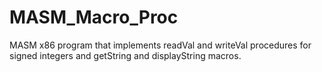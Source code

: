 # MASM_Macro_Proc
MASM x86 program that implements readVal and writeVal procedures for signed integers and getString and displayString macros.
